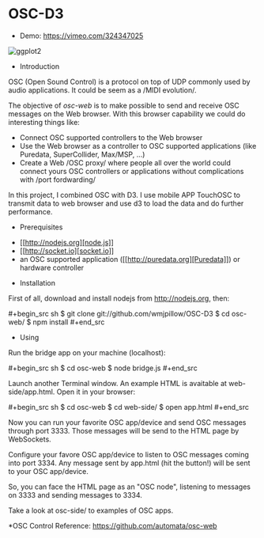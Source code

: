 # OSC-D3
* Demo: https://vimeo.com/324347025

![ggplot2](OSC.gif)


* Introduction

OSC (Open Sound Control) is a protocol on top of UDP commonly used by
audio applications. It could be seem as a /MIDI evolution/. 

The objective of *osc-web* is to make possible to send and receive
OSC messages on the Web browser. With this browser capability we could
do interesting things like:

- Connect OSC supported controllers to the Web browser
- Use the Web browser as a controller to OSC supported applications
  (like Puredata, SuperCollider, Max/MSP, ...)
- Create a Web /OSC proxy/ where people all over the world could
  connect yours OSC controllers or applications without complications
  with /port fordwarding/

In this project, I combined OSC with D3. I use mobile APP TouchOSC to transmit data to web browser and use d3 to load the data and do further performance.


* Prerequisites

- [[http://nodejs.org][node.js]]
- [[http://socket.io][socket.io]]
- an OSC supported application ([[http://puredata.org][Puredata]]) or hardware controller

* Installation

First of all, download and install nodejs from http://nodejs.org, then:

#+begin_src sh
$ git clone git://github.com/wmjpillow/OSC-D3
$ cd osc-web/
$ npm install
#+end_src

* Using

Run the bridge app on your machine (localhost):

#+begin_src sh
$ cd osc-web
$ node bridge.js
#+end_src

Launch another Terminal window. An example HTML is avaitable at web-side/app.html. Open it in your browser:

#+begin_src sh
$ cd osc-web
$ cd web-side/
$ open app.html
#+end_src

Now you can run your favorite OSC app/device and send OSC messages
through port 3333. Those messages will be send to the HTML page by
WebSockets.

Configure your favore OSC app/device to listen to OSC messages coming
into port 3334. Any message sent by app.html (hit the button!) will be
sent to your OSC app/device.

So, you can face the HTML page as an "OSC node", listening to messages
on 3333 and sending messages to 3334.

Take a look at osc-side/ to examples of OSC apps.

*OSC Control Reference:
https://github.com/automata/osc-web
